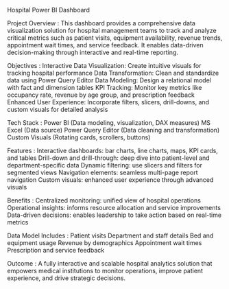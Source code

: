 Hospital Power BI Dashboard

Project Overview :
This dashboard provides a comprehensive data visualization solution for hospital management teams to track and analyze critical metrics such as patient visits, equipment availability, revenue trends, appointment wait times, and service feedback. It enables data-driven decision-making through interactive and real-time reporting.

Objectives :
Interactive Data Visualization: Create intuitive visuals for tracking hospital performance
Data Transformation: Clean and standardize data using Power Query Editor
Data Modeling: Design a relational model with fact and dimension tables
KPI Tracking: Monitor key metrics like occupancy rate, revenue by age group, and prescription feedback
Enhanced User Experience: Incorporate filters, slicers, drill-downs, and custom visuals for detailed analysis

Tech Stack :
Power BI (Data modeling, visualization, DAX measures)
MS Excel (Data source)
Power Query Editor (Data cleaning and transformation)
Custom Visuals (Rotating cards, scrollers, buttons)

Features :
Interactive dashboards: bar charts, line charts, maps, KPI cards, and tables
Drill-down and drill-through: deep dive into patient-level and department-specific data
Dynamic filtering: use slicers and filters for segmented views
Navigation elements: seamless multi-page report navigation
Custom visuals: enhanced user experience through advanced visuals

Benefits :
Centralized monitoring: unified view of hospital operations
Operational insights: informs resource allocation and service improvements
Data-driven decisions: enables leadership to take action based on real-time metrics

Data Model Includes :
Patient visits
Department and staff details
Bed and equipment usage
Revenue by demographics
Appointment wait times
Prescription and service feedback

Outcome :
A fully interactive and scalable hospital analytics solution that empowers medical institutions to monitor operations, improve patient experience, and drive strategic decisions.
